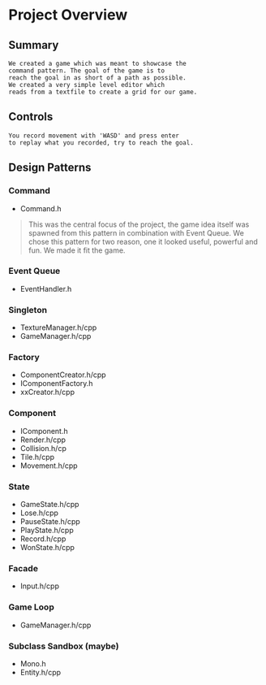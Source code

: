 # Project Overview


## Summary
    We created a game which was meant to showcase the  
    command pattern. The goal of the game is to  
    reach the goal in as short of a path as possible.
    We created a very simple level editor which  
    reads from a textfile to create a grid for our game.

## Controls
    You record movement with 'WASD' and press enter  
    to replay what you recorded, try to reach the goal.

## Design Patterns
### Command
- Command.h
> This was the central focus of the project, the game idea itself was spawned
> from this pattern in combination with Event Queue. We chose this pattern 
> for two reason, one it looked useful, powerful and fun. We made it fit the game.

### Event Queue
- EventHandler.h
### Singleton
- TextureManager.h/cpp
- GameManager.h/cpp
### Factory
- ComponentCreator.h/cpp
- IComponentFactory.h
- xxCreator.h/cpp
### Component
- IComponent.h
- Render.h/cpp
- Collision.h/cp
- Tile.h/cpp
- Movement.h/cpp
### State
- GameState.h/cpp
- Lose.h/cpp
- PauseState.h/cpp
- PlayState.h/cpp
- Record.h/cpp
- WonState.h/cpp
### Facade 
- Input.h/cpp
### Game Loop
- GameManager.h/cpp
### Subclass Sandbox (maybe)
- Mono.h
- Entity.h/cpp
